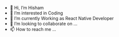 - 👋 Hi, I’m Hisham
- 👀 I’m interested in Coding
- 🌱 I’m currently Working as React Native Developer
- 💞️ I’m looking to collaborate on ...
- 📫 How to reach me ...

<!---
Hisham546/Hisham546 is a ✨ special ✨ repository because its `README.md` (this file) appears on your GitHub profile.
You can click the Preview link to take a look at your changes.
--->
